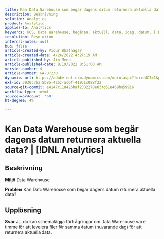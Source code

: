 ```yaml
---
title: Kan Data Warehouse som begär dagens datum returnera aktuella data? | [!DNL Analytics]
description: Beskrivning
solution: Analytics
product: Analytics
applies-to: Analytics
keywords: KCS, Data Warehouse, begäran, aktuell, data, idag, datum, [!DNL Analytics]
resolution: Resolution
internal-notes: null
bug: false
article-created-by: Vidur Bhatnagar
article-created-date: 4/26/2022 4:27:19 AM
article-published-by: Jim Menn
article-published-date: 8/19/2022 8:51:00 AM
version-number: 6
article-number: KA-07230
dynamics-url: https://adobe-ent.crm.dynamics.com/main.aspx?forceUCI=1&pagetype=entityrecord&etn=knowledgearticle&id=2f170927-19c5-ec11-a7b6-0022480a1004
exl-id: 3930c7ba-5b85-4252-ac6f-41961c088f22
source-git-commit: e4147c118426baf2802270e033c61e469ba59916
workflow-type: tm+mt
source-wordcount: '68'
ht-degree: 4%

---
```


# Kan Data Warehouse som begär dagens datum returnera aktuella data? | [!DNL Analytics]

## Beskrivning


<b>Miljö</b>
Data Warehouse

<b>Problem</b>
Kan Data Warehouse som begär dagens datum returnera aktuella data?


## Upplösning


<b>Svar</b>
Ja, du kan schemalägga förfrågningar om Data Warehouse varje timme för att leverera filer för samma datum (nuvarande dag) för att returnera aktuella data.
